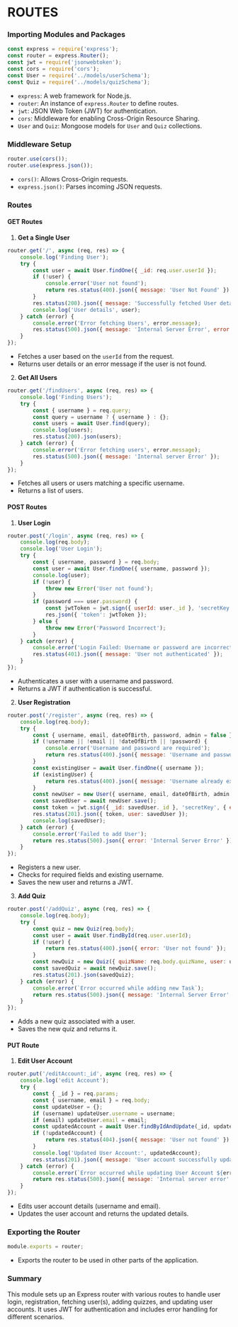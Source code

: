 # ROUTES

### Importing Modules and Packages
```javascript
const express = require('express');
const router = express.Router();
const jwt = require('jsonwebtoken');
const cors = require('cors');
const User = require('../models/userSchema');
const Quiz = require('../models/quizSchema');
```
- `express`: A web framework for Node.js.
- `router`: An instance of `express.Router` to define routes.
- `jwt`: JSON Web Token (JWT) for authentication.
- `cors`: Middleware for enabling Cross-Origin Resource Sharing.
- `User` and `Quiz`: Mongoose models for `User` and `Quiz` collections.

### Middleware Setup

```javascript
router.use(cors());
router.use(express.json());
```
- `cors()`: Allows Cross-Origin requests.
- `express.json()`: Parses incoming JSON requests.

### Routes

#### GET Routes

1. **Get a Single User**

```javascript
router.get('/', async (req, res) => {
    console.log('Finding User');
    try {
        const user = await User.findOne({ _id: req.user.userId });
        if (!user) {
            console.error('User not found');
            return res.status(400).json({ message: 'User Not Found' });
        }
        res.status(200).json({ message: 'Successfully fetched User details' });
        console.log('User details', user);
    } catch (error) {
        console.error('Error fetching Users', error.message);
        res.status(500).json({ message: 'Internal Server Error', error: error.message });
    }
});
```
- Fetches a user based on the `userId` from the request.
- Returns user details or an error message if the user is not found.

2. **Get All Users**

```javascript
router.get('/findUsers', async (req, res) => {
    console.log('Finding Users');
    try {
        const { username } = req.query;
        const query = username ? { username } : {};
        const users = await User.find(query);
        console.log(users);
        res.status(200).json(users);
    } catch (error) {
        console.error('Error fetching users', error.message);
        res.status(500).json({ message: 'Internal server Error' });
    }
});
```
- Fetches all users or users matching a specific username.
- Returns a list of users.

#### POST Routes

1. **User Login**

```javascript
router.post('/login', async (req, res) => {
    console.log(req.body);
    console.log('User Login');
    try {
        const { username, password } = req.body;
        const user = await User.findOne({ username, password });
        console.log(user);
        if (!user) {
            throw new Error('User not found');
        }
        if (password === user.password) {
            const jwtToken = jwt.sign({ userId: user._id }, 'secretKey', { expiresIn: '12h', algorithm: 'HS256' });
            res.json({ 'token': jwtToken });
        } else {
            throw new Error('Password Incorrect');
        }
    } catch (error) {
        console.error('Login Failed: Username or password are incorrect');
        res.status(401).json({ message: 'User not authenticated' });
    }
});
```
- Authenticates a user with a username and password.
- Returns a JWT if authentication is successful.

2. **User Registration**

```javascript
router.post('/register', async (req, res) => {
    console.log(req.body);
    try {
        const { username, email, dateOfBirth, password, admin = false } = req.body;
        if (!username || !email || !dateOfBirth || !password) {
            console.error('Username and password are required');
            return res.status(400).json({ message: 'Username and password are required' });
        }
        const existingUser = await User.findOne({ username });
        if (existingUser) {
            return res.status(400).json({ message: 'Username already exists' });
        }
        const newUser = new User({ username, email, dateOfBirth, admin, password });
        const savedUser = await newUser.save();
        const token = jwt.sign({ _id: savedUser._id }, 'secretKey', { expiresIn: '12h', algorithm: 'HS256' });
        res.status(201).json({ token, user: savedUser });
        console.log(savedUser);
    } catch (error) {
        console.error('Failed to add User');
        return res.status(500).json({ error: 'Internal Server Error' });
    }
});
```
- Registers a new user.
- Checks for required fields and existing username.
- Saves the new user and returns a JWT.

3. **Add Quiz**

```javascript
router.post('/addQuiz', async (req, res) => {
    console.log(req.body);
    try {
        const quiz = new Quiz(req.body);
        const user = await User.findById(req.user.userId);
        if (!user) {
            return res.status(400).json({ error: 'User not found' });
        }
        const newQuiz = new Quiz({ quizName: req.body.quizName, user: user._id, questions: req.body.questions });
        const savedQuiz = await newQuiz.save();
        res.status(201).json(savedQuiz);
    } catch (error) {
        console.error(`Error occurred while adding new Task`);
        return res.status(500).json({ message: 'Internal Server Error' });
    }
});
```
- Adds a new quiz associated with a user.
- Saves the new quiz and returns it.

#### PUT Route

1. **Edit User Account**

```javascript
router.put('/editAccount:_id', async (req, res) => {
    console.log('edit Account');
    try {
        const { _id } = req.params;
        const { username, email } = req.body;
        const updateUser = {};
        if (username) updateUser.username = username;
        if (email) updateUser.email = email;
        const updatedAccount = await User.findByIdAndUpdate(_id, updateUser, { new: true });
        if (!updatedAccount) {
            return res.status(404).json({ message: 'User not found' });
        }
        console.log('Updated User Account:', updatedAccount);
        res.status(201).json({ message: 'User account successfully updated', updatedAccount });
    } catch (error) {
        console.error(`Error occurred while updating User Account ${error.message}`);
        return res.status(500).json({ message: 'Internal server error' });
    }
});
```
- Edits user account details (username and email).
- Updates the user account and returns the updated details.

### Exporting the Router

```javascript
module.exports = router;
```
- Exports the router to be used in other parts of the application.

### Summary

This module sets up an Express router with various routes to handle user login, registration, fetching user(s), adding quizzes, and updating user accounts. It uses JWT for authentication and includes error handling for different scenarios.
